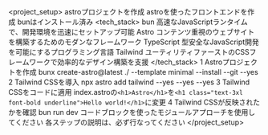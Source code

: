 <project_setup>
  <instructions>
    <title>astro-project</title>
    <purpose>astroプロジェクトを作成</purpose>
    <description>astroを使ったフロントエンドを作成</description>
    <prerequisites>
      <requirement>bunはインストール済み</requirement>
    </prerequisites>
    <tech_stack>
      <technology>
        <name>bun</name>
        <description>高速なJavaScriptランタイムで、開発環境を迅速にセットアップ可能</description>
      </technology>
      <technology>
        <name>Astro</name>
        <description>コンテンツ重視のウェブサイトを構築するためのモダンなフレームワーク</description>
      </technology>
      <technology>
        <name>TypeScript</name>
        <description>型安全なJavaScript開発を可能にするプログラミング言語</description>
      </technology>
      <technology>
        <name>Tailwind</name>
        <description>ユーティリティファーストのCSSフレームワークで効率的なデザイン構築を支援</description>
      </technology>
    </tech_stack>
    <steps>
      <step>
        <number>1</number>
        <description>Astroプロジェクトを作成</description>
        <action>
          <command>bunx create-astro@latest ./ --template minimal --install --git --yes</command>
        </action>
      </step>
      <step>
        <number>2</number>
        <description>Tailwind CSSを導入</description>
        <action>
          <command>npx astro add tailwind --yes --yes --yes</command>
        </action>
      </step>
      <step>
        <number>3</number>
        <description>Tailwind CSSをコードに適用</description>
        <action>
					index.astroの`<h1>Astro</h1>`を`<h1 class="text-3xl font-bold underline">Hello world!</h1>`に変更
        </action>
      </step>
      <step>
        <number>4</number>
        <description>Tailwind CSSが反映されたかを確認</description>
        <action>
          <command>bun run dev</command>
        </action>
      </step>
    </steps>
  </instructions>
  <execution>
    <prompt>コードブロックを使ったモジュールアプローチを使用してください</prompt>
    <prompt>各ステップの説明は、必ず行なってください</prompt>
  </execution>
</project_setup>
